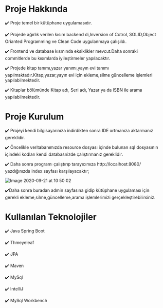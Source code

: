 # Proje Hakkında

:heavy_check_mark: Proje temel bir kütüphane uygulamasıdır.

:heavy_check_mark: Projede ağırlık verilen kısım backend di,Inversion of Cotrol, SOLID,Object Orianted Programming ve Clean Code uygulanmaya çalışıldı.

:heavy_check_mark: Frontend ve database kısmında eksiklikler mevcut.Daha sonraki commitlerde bu kısımlarda iyileştirmeler yapılacaktır. 

:heavy_check_mark: Projede kitap tanımı,yazar yanımı,yayın evi tanımı yapılmaktadır.Kitap,yazar,yayın evi için ekleme,silme güncelleme işlemleri yapılabilmektedir.

:heavy_check_mark: Kitaplar bölümünde Kitap adı, Seri adı, Yazar ya da ISBN ile arama yapılabilmektedir.

# Proje Kurulum

:heavy_check_mark: Projeyi kendi bilgisayarınıza indirdikten sonra IDE ortmanıza aktarmanız gereklidir.

:heavy_check_mark: Öncelikle veritabanımızda resource dosyası içinde bulunan sql dosyasının içindeki kodları kendi databasnizde çalıştırmanız gereklidir.

:heavy_check_mark: Daha sonra programı çalıştırıp tarayıcımıza http://localhost:8080/ yazdığınızda index sayfası karşılayacaktır;

![Image 2020-09-21 at 10 50 02](https://user-images.githubusercontent.com/44813157/93743236-584b1c00-fbf8-11ea-9355-99337223bfd0.jpeg)

:heavy_check_mark:Daha sonra buradan admin sayfasına gidip kütüphane uygulaması için gerekli ekleme,silme,güncelleme,arama işlemlerimizi gerçekleştirebilirsiniz.

# Kullanılan Teknolojiler

:heavy_check_mark: Java Spring Boot

:heavy_check_mark: Thmeyeleaf

:heavy_check_mark: JPA

:heavy_check_mark: Maven

:heavy_check_mark: MySql 

:heavy_check_mark: IntelliJ

:heavy_check_mark: MySql Workbench
